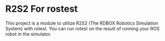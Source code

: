 # R2S2 For rostest

This project is a module to utilize R2S2 (The RDBOX Robotics Simulation System) with rotest. You can run rotest on the result of running your ROS robot in the simulator.